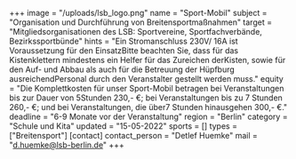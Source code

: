 +++
image = "/uploads/lsb_logo.png"
name = "Sport-Mobil"
subject = "Organisation und Durchführung von Breitensportmaßnahmen"
target = "Mitgliedsorganisationen des LSB: Sportvereine, Sportfachverbände, Bezirkssportbünde"
hints = "Ein Stromanschluss 230V/ 16A ist Voraussetzung für den EinsatzBitte beachten Sie, dass für das Kistenklettern mindestens ein Helfer für das Zureichen derKisten, sowie für den Auf- und Abbau als auch für die Betreuung der Hüpfburg ausreichendPersonal durch den Veranstalter gestellt werden muss."
equity = "Die Komplettkosten für unser Sport-Mobil betragen bei Veranstaltungen bis zur Dauer von 5Stunden 230,- €; bei Veranstaltungen bis zu 7 Stunden 260,- €; und bei Veranstaltungen, die über7 Stunden hinausgehen 300,- €."
deadline = "6-9 Monate vor der Veranstaltung"
region = "Berlin"
category = "Schule und Kita"
updated = "15-05-2022"
sports = []
types = ["Breitensport"]
[contact]
contact_person = "Detlef Huemke"
mail = "d.huemke@lsb-berlin.de"
+++